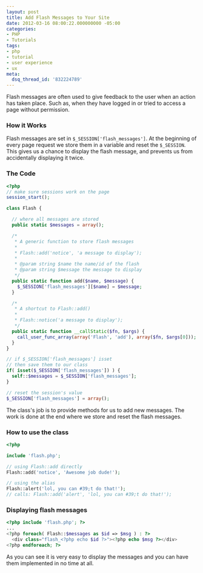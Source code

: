 ```yaml
---
layout: post
title: Add Flash Messages to Your Site
date: 2012-03-16 08:00:22.000000000 -05:00
categories:
- PHP
- Tutorials
tags:
- php
- tutorial
- user experience
- ux
meta:
  dsq_thread_id: '832224789'
---
```


Flash messages are often used to give feedback to the user when an action has
taken place. Such as, when they have logged in or tried to access a page without
permission.

### How it Works

Flash messages are set in `$_SESSION['flash_messages']`. At the
beginning of every page request we store them in a variable and reset the
`$_SESSION`. This gives us a chance to display the flash message, and prevents
us from accidentally displaying it twice.

### The Code

```php
<?php
// make sure sessions work on the page
session_start();

class Flash {

  // where all messages are stored
  public static $messages = array();

  /*
   * A generic function to store flash messages
   *
   * Flash::add('notice', 'a message to display');
   *
   * @param string $name the name/id of the flash
   * @param string $message the message to display
   */
  public static function add($name, $message) {
    $_SESSION['flash_messages'][$name] = $message;
  }

  /*
   * A shortcut to Flash::add()
   *
   * Flash::notice('a message to display');
   */
  public static function __callStatic($fn, $args) {
    call_user_func_array(array('Flash', 'add'), array($fn, $args[0]));
  }
}

// if $_SESSION['flash_messages'] isset
// then save them to our class
if( isset($_SESSION['flash_messages']) ) {
  self::$messages = $_SESSION['flash_messages'];
}

// reset the session's value
$_SESSION['flash_messages'] = array();
```

The class's job is to provide methods for us to add new messages. The work is
done at the end where we store and reset the flash messages.

### How to use the class

```php
<?php

include 'flash.php';

// using Flash::add directly
Flash::add('notice', 'Awesome job dude!');

// using the alias
Flash::alert('lol, you can #39;t do that!');
// calls: Flash::add('alert', 'lol, you can #39;t do that!');
```

### Displaying flash messages

```php
<?php include 'flash.php'; ?>
...
<?php foreach( Flash::$messages as $id => $msg ) : ?>
  <div class="flash_<?php echo $id ?>"><?php echo $msg ?></div>
<?php endforeach; ?>
```

As you can see it is very easy to display the messages and you can have them
implemented in no time at all.
